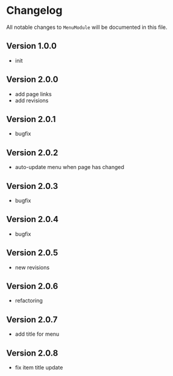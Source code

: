 # Changelog

All notable changes to `MenuModule` will be documented in this file.

## Version 1.0.0
- init

## Version 2.0.0
- add page links
- add revisions

## Version 2.0.1
- bugfix

## Version 2.0.2
- auto-update menu when page has changed

## Version 2.0.3
- bugfix

## Version 2.0.4
- bugfix

## Version 2.0.5
- new revisions

## Version 2.0.6
- refactoring

## Version 2.0.7
- add title for menu

## Version 2.0.8
- fix item title update